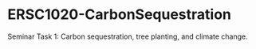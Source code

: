 # ERSC1020-CarbonSequestration
 Seminar Task 1: Carbon sequestration, tree planting, and climate change.
